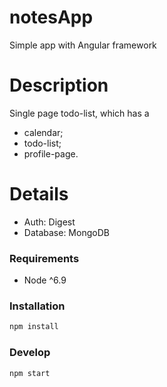 # notesApp
Simple app with Angular framework

# Description
Single page todo-list, which has a 
* calendar;
* todo-list;
* profile-page.

# Details
* Auth: Digest
* Database: MongoDB

### Requirements
* Node ^6.9

### Installation
```bash
npm install
```
### Develop
```bash
npm start
```
